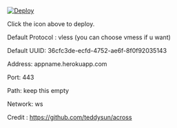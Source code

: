 [![Deploy](https://www.herokucdn.com/deploy/button.png)](https://dashboard.heroku.com/new?template=https://github.com/utjG5Djh/sHfk62b)

Click the icon above to deploy.

Default Protocol : vless (you can choose vmess if u want)

Default UUID: 36cfc3de-ecfd-4752-ae6f-8f0f92035143

Address: appname.herokuapp.com

Port: 443

Path: keep this empty

Network: ws

Credit : https://github.com/teddysun/across
